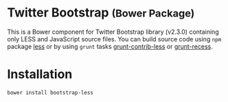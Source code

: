 Twitter Bootstrap <small>(Bower Package)</small>
=================

This is a Bower component for Twitter Bootstrap library (v2.3.0) containing only LESS and JavaScript source files. You can build source code using `npm` package [less](https://npmjs.org/package/less) or by using `grunt` tasks [grunt-contrib-less](https://npmjs.org/package/grunt-contrib-less) or [grunt-recess](https://npmjs.org/package/grunt-recess).

# Installation

`bower install bootstrap-less`



